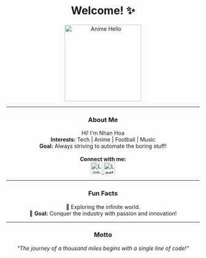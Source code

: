 <h1 align="center"> Welcome! ✨</h1>
<p align="center">
  <img src="https://media.giphy.com/media/TF9z8Id4LJru8/giphy.gif" alt="Anime Hello" width="200">
</p>

---

<h3 align="center"> About Me </h3>
<p align="center">
   Hi! I'm Nhan Hoa <br>
   <b>Interests:</b> Tech | Anime | Football | Music <br>
   <b>Goal:</b> Always striving to automate the boring stuff! <br><br>
   <b>Connect with me:</b> <br>
  <a href="https://linkedin.com/in/hoacn" target="_blank">
    <img src="https://raw.githubusercontent.com/rahuldkjain/github-profile-readme-generator/master/src/images/icons/Social/linked-in-alt.svg" alt="LinkedIn" height="30" />
  </a>
  <a href="https://www.leetcode.com/hoacn" target="_blank">
    <img src="https://raw.githubusercontent.com/rahuldkjain/github-profile-readme-generator/master/src/images/icons/Social/leet-code.svg" alt="LeetCode" height="30" />
  </a>
</p>

---

<h3 align="center"> Fun Facts </h3>
<p align="center">
  🔸 Exploring the infinite world. <br>
  🎯 <b>Goal:</b> Conquer the industry with passion and innovation!
</p>

---

<h3 align="center"> Motto </h3>
<p align="center">
  <em>"The journey of a thousand miles begins with a single line of code!"</em>
</p>
